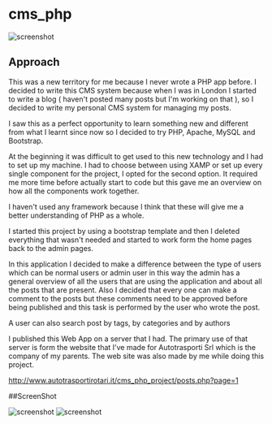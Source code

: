 # cms_php

![screenshot](http://i.imgur.com/HLntfGq.png)

## Approach

This was a new territory for me because I never wrote a PHP app before. I decided to write this CMS system because when I was in London I started to write a blog ( haven't posted many posts but I'm working on that ), so I decided to write my personal CMS system for managing my posts. 

I saw this as a perfect opportunity to learn something new and different from what I learnt since now so I decided to try PHP, Apache, MySQL and Bootstrap.

At the beginning it was difficult to get used to this new technology and I had to set up my machine. I had to choose between using XAMP or set up every single component for the project, I opted for the second option. 
It required me more time before actually start to code but this gave me an overview on how all the components work together.

I haven't used any framework because I think that these will give me a better understanding of PHP as a whole.

I started this project by using a bootstrap template and then I deleted everything that wasn't needed and started to work form the home pages  back to the admin pages.

In this application I decided to make a difference between the type of users which can be normal users or admin user in this way the admin has a general overview of all the users that are using the application and about all the posts that are present. Also I decided that every one can make a comment to the posts but these comments need to be approved before being published and this task is performed by the user who wrote the post. 

A user can also search post by tags, by categories and by authors

I published this Web App on a server that I had. The primary use of that server is form the website that I've made for Autotrasporti Srl which is the company of my parents. The web site was also made by me while doing this project.

http://www.autotrasportirotari.it/cms_php_project/posts.php?page=1


##ScreenShot

![screenshot](http://i.imgur.com/OseonfF.png)
![screenshot](http://i.imgur.com/pNhx9oG.png)
